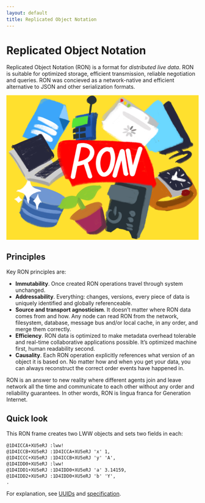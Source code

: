 ```yaml
---
layout: default
title: Replicated Object Notation
---
```


# Replicated Object Notation

Replicated Object Notation (RON) is a format for *distributed live data*. RON is suitable for optimized storage, efficient transmission, reliable negotiation and queries. RON was concieved as a network-native and efficient alternative to JSON and other serialization formats.

<img class="fig" src="i/cover.jpg">

## Principles

Key RON principles are:

- **Immutability**. Once created RON operations travel through system unchanged.
- **Addressability**. Everything: changes, versions, every piece of data is uniquely identified and globally referenceable.
- **Source and transport agnosticism**. It doesn’t matter where RON data comes from and how. Any node can read RON from the network, filesystem, database, message bus and/or local cache, in any order, and merge them correctly.
- **Efficiency**. RON data is optimized to make metadata overhead tolerable and real-time collaborative applications possible. It’s optimized machine first, human readability second.
- **Causality**. Each RON operation explicitly references what version of an object it is based on. No matter how and when you get your data, you can always reconstruct the correct order events have happened in.

RON is an answer to new reality where different agents join and leave network all the time and communicate to each other without any order and reliability guarantees. In other words, RON is lingua franca for Generation Internet.

## Quick look

This RON frame creates two LWW objects and sets two fields in each:

```
@1D4ICCA+XU5eRJ :lww!
@1D4ICCB+XU5eRJ :1D4ICCA+XU5eRJ 'x' 1,
@1D4ICCC+XU5eRJ :1D4ICCB+XU5eRJ 'y' 'A',
@1D4IDD0+XU5eRJ :lww!
@1D4IDD1+XU5eRJ :1D4IDD0+XU5eRJ 'a' 3.14159,
@1D4IDD2+XU5eRJ :1D4IDD0+XU5eRJ 'b' 'Y',
.
```

For explanation, see [UUIDs](/uuids/) and [specification](/specs/).


